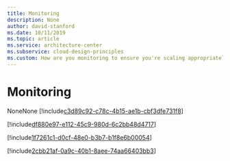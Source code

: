 ```yaml
---
title: Monitoring
description: None
author: david-stanford
ms.date: 10/11/2019
ms.topic: article
ms.service: architecture-center
ms.subservice: cloud-design-principles
ms.custom: How are you monitoring to ensure you're scaling appropriately? 
---
```


# Monitoring

NoneNone<!-- Monitor and alert on user experience -->
[!include[c3d89c92-c78c-4b15-ae1b-cbf3dfe731f8](../../../includes/aar_guidance/c3d89c92-c78c-4b15-ae1b-cbf3dfe731f8.md)]

<!-- Graph system utilization metrics -->
[!include[df880e97-e112-45c9-980d-6c2bb48d4717](../../../includes/aar_guidance/df880e97-e112-45c9-980d-6c2bb48d4717.md)]

<!-- Track when resources scale in and out -->
[!include[1f7261c1-d0cf-48e0-b3b7-b1f8e6b00054](../../../includes/aar_guidance/1f7261c1-d0cf-48e0-b3b7-b1f8e6b00054.md)]

<!-- Monitor and graph historical usage of the system -->
[!include[2cbb21af-0a9c-40b1-8aee-74aa66403bb3](../../../includes/aar_guidance/2cbb21af-0a9c-40b1-8aee-74aa66403bb3.md)]

